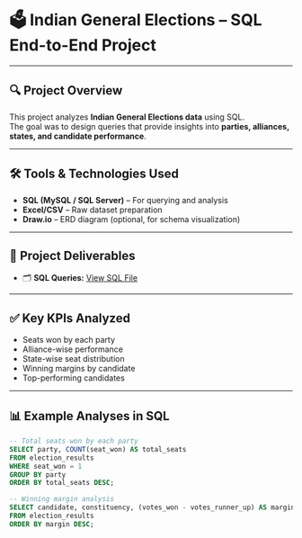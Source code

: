 # 🗳️ Indian General Elections – SQL End-to-End Project  

---

## 🔍 Project Overview  
This project analyzes **Indian General Elections data** using SQL.  
The goal was to design queries that provide insights into **parties, alliances, states, and candidate performance**.  

---

## 🛠 Tools & Technologies Used  
- **SQL (MySQL / SQL Server)** – For querying and analysis  
- **Excel/CSV** – Raw dataset preparation  
- **Draw.io** – ERD diagram (optional, for schema visualization)  

---

## 📂 Project Deliverables  
- 🗂️ **SQL Queries:** [View SQL File](https://github.com/Priyanka-Rawat890/Indian_Election_Analysis_Project/blob/main/SQLQuery1project.sql)  

---

## ✅ Key KPIs Analyzed  
- Seats won by each party  
- Alliance-wise performance  
- State-wise seat distribution  
- Winning margins by candidate  
- Top-performing candidates  

---

## 📊 Example Analyses in SQL  
```sql
-- Total seats won by each party
SELECT party, COUNT(seat_won) AS total_seats
FROM election_results
WHERE seat_won = 1
GROUP BY party
ORDER BY total_seats DESC;

-- Winning margin analysis
SELECT candidate, constituency, (votes_won - votes_runner_up) AS margin
FROM election_results
ORDER BY margin DESC;
